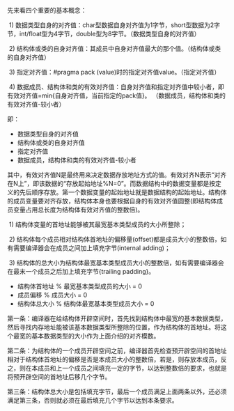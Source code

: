  先来看四个重要的基本概念：

​     1) 数据类型自身的对齐值：char型数据自身对齐值为1字节，short型数据为2字节，int/float型为4字节，double型为8字节。（数据类型自身的对齐值）

​     2) 结构体或类的自身对齐值：其成员中自身对齐值最大的那个值。（结构体或类的自身对齐值）

​     3) 指定对齐值：#pragma pack (value)时的指定对齐值value。（指定对齐值）

​     4) 数据成员、结构体和类的有效对齐值：自身对齐值和指定对齐值中较小者，即有效对齐值=min{自身对齐值，当前指定的pack值}。 （数据成员，结构体和类的有效对齐值-较小者）



即：

- 数据类型自身的对齐值
- 结构体或类的自身对齐值
- 指定对齐值
- 数据成员，结构体和类的有效对齐值-较小者



​     其中，有效对齐值N是最终用来决定数据存放地址方式的值。有效对齐N表示“对齐在N上”，即该数据的“存放起始地址%N=0”。而数据结构中的数据变量都是按定义的先后顺序存放。第一个数据变量的起始地址就是数据结构的起始地址。结构体的成员变量要对齐存放，结构体本身也要根据自身的有效对齐值圆整(即结构体成员变量占用总长度为结构体有效对齐值的整数倍)。





​     1) 结构体变量的首地址能够被其最宽基本类型成员的大小所整除；

​     2) 结构体每个成员相对结构体首地址的偏移量(offset)都是成员大小的整数倍，如有需要编译器会在成员之间加上填充字节(internal adding)；

​     3) 结构体的总大小为结构体最宽基本类型成员大小的整数倍，如有需要编译器会在最末一个成员之后加上填充字节{trailing padding}。



- 结构体首地址 % 最宽基本类型成员的大小 = 0
- 成员偏移 % 成员大小 = 0
- 结构体总大小 % 结构体最宽基本类型成员大小 = 0



​     第一条：编译器在给结构体开辟空间时，首先找到结构体中最宽的基本数据类型，然后寻找内存地址能被该基本数据类型所整除的位置，作为结构体的首地址。将这个最宽的基本数据类型的大小作为上面介绍的对齐模数。

​     第二条：为结构体的一个成员开辟空间之前，编译器首先检查预开辟空间的首地址相对于结构体首地址的偏移是否是本成员大小的整数倍，若是，则存放本成员，反之，则在本成员和上一个成员之间填充一定的字节，以达到整数倍的要求，也就是将预开辟空间的首地址后移几个字节。

​     第三条：结构体总大小是包括填充字节，最后一个成员满足上面两条以外，还必须满足第三条，否则就必须在最后填充几个字节以达到本条要求。



